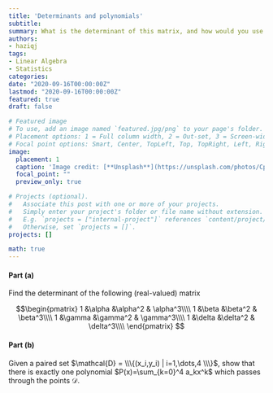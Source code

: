 ```yaml
---
title: 'Determinants and polynomials'
subtitle: 
summary: What is the determinant of this matrix, and how would you use it to solve a question about polynomials?
authors:
- haziqj
tags:
- Linear Algebra
- Statistics
categories:
date: "2020-09-16T00:00:00Z"
lastmod: "2020-09-16T00:00:00Z"
featured: true
draft: false

# Featured image
# To use, add an image named `featured.jpg/png` to your page's folder.
# Placement options: 1 = Full column width, 2 = Out-set, 3 = Screen-width
# Focal point options: Smart, Center, TopLeft, Top, TopRight, Left, Right, BottomLeft, Bottom, BottomRight
image:
  placement: 1
  caption: 'Image credit: [**Unsplash**](https://unsplash.com/photos/CpkOjOcXdUY)'
  focal_point: ""
  preview_only: true

# Projects (optional).
#   Associate this post with one or more of your projects.
#   Simply enter your project's folder or file name without extension.
#   E.g. `projects = ["internal-project"]` references `content/project/deep-learning/index.md`.
#   Otherwise, set `projects = []`.
projects: []

math: true
---
```


#### Part (a)

Find the determinant of the following (real-valued) matrix

$$\begin{pmatrix}
1 &\alpha &\alpha^2 & \alpha^3\\\\
1 &\beta &\beta^2 & \beta^3\\\\
1 &\gamma &\gamma^2 & \gamma^3\\\\
1 &\delta &\delta^2 & \delta^3\\\\
\end{pmatrix}
$$

#### Part (b)

Given a paired set $\mathcal{D} = \\\{(x_i,y_i) | i=1,\dots,4 \\\}$, show that there is exactly one polynomial $P(x)=\sum_{k=0}^4 a_kx^k$ which passes through the points $\mathcal{D}$.




